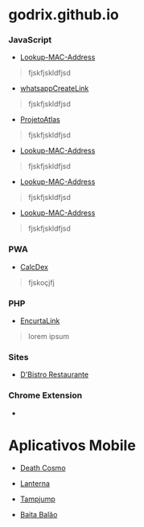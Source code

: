 # godrix.github.io

### JavaScript
  * [Lookup-MAC-Address](https://github.com/godrix/Lookup-MAC-Address)
  >fjskfjskldfjsd
  
  * [whatsappCreateLink](https://github.com/godrix/whatsappCreateLink)
  >fjskfjskldfjsd
  
  * [ProjetoAtlas](https://godrix.github.io/ProjetoAtlas/)
  >fjskfjskldfjsd
  
  * [Lookup-MAC-Address](https://github.com/godrix/Lookup-MAC-Address)
  >fjskfjskldfjsd
  
  * [Lookup-MAC-Address](https://github.com/godrix/Lookup-MAC-Address)
  >fjskfjskldfjsd
  
  * [Lookup-MAC-Address](https://github.com/godrix/Lookup-MAC-Address)
  >fjskfjskldfjsd
  
### PWA
  * [CalcDex](https://github.com/godrix/CalcDex/)
  >fjskoçjfj
  
### PHP
  * [EncurtaLink](https://github.com/godrix/EncurtadorDeLinks)
  >lorem ipsum
  
### Sites
  * [D'Bistro Restaurante](https://github.com/godrix/dbistrorestaurante)
  >
  
### Chrome Extension
  * []()
  >
# Aplicativos Mobile
  * [Death Cosmo](https://play.google.com/store/apps/details?id=com.renovation.death)
  >
   * [Lanterna](https://play.google.com/store/apps/details?id=com.godrix.landerna)
  >
   * [Tampjump](https://play.google.com/store/apps/details?id=org.godotengine.tampjump)
  >
   * [Baita Balão](https://play.google.com/store/apps/details?id=com.renovation.baitabalaotest)
  >
